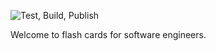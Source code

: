 ![Test, Build, Publish](https://github.com/crosleythomas/keytrain/workflows/Test,%20Build,%20Publish/badge.svg)

Welcome to flash cards for software engineers.
